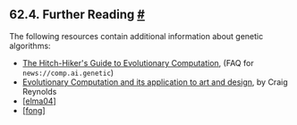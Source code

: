 ## 62.4. Further Reading [#](#GEQO-BIBLIO)

The following resources contain additional information about genetic algorithms:

* [The Hitch-Hiker's Guide to Evolutionary Computation](http://www.faqs.org/faqs/ai-faq/genetic/part1/), (FAQ for `news://comp.ai.genetic`)
* [Evolutionary Computation and its application to art and design](https://www.red3d.com/cwr/evolve.html), by Craig Reynolds
* [\[elma04\]](biblio#ELMA04 "Fundamentals of Database Systems")
* [\[fong\]](biblio#FONG "The design and implementation of the POSTGRES query optimizer")